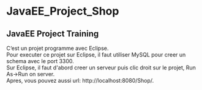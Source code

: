 # JavaEE_Project_Shop
## JavaEE Project Training
C‘est un projet programme avec Eclipse.<br>
Pour executer ce projet sur Eclipse, il faut utiliser MySQL pour creer un schema avec le port 3300.<br>
Sur Eclipse, il faut d'abord creer un serveur puis clic droit sur le projet, Run As->Run on server.<br>
Apres, vous pouvez aussi url:  http://localhost:8080/Shop/.<br>
